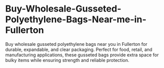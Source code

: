 # Buy-Wholesale-Gusseted-Polyethylene-Bags-Near-me-in-Fullerton
Buy wholesale gusseted polyethylene bags near you in Fullerton for durable, expandable, and clear packaging. Perfect for food, retail, and manufacturing applications, these gusseted bags provide extra space for bulky items while ensuring strength and reliable protection.
